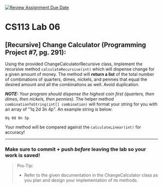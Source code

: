 [![Review Assignment Due Date](https://classroom.github.com/assets/deadline-readme-button-22041afd0340ce965d47ae6ef1cefeee28c7c493a6346c4f15d667ab976d596c.svg)](https://classroom.github.com/a/Q8GX3Ogb)
# CS113 Lab 06
## [Recursive] Change Calculator (Programming Project #7, pg. 291):

Using the provided ChangeCalculatorRecursive class, implement the recursive method `calculateRecursive(int)` which will dispense change for a given amount of money. The method will **return a list** of the total number of combinations of quarters, dimes, nickels, and pennies that equal the desired amount and all the combinations as well. Avoid duplication.

**_NOTE:_** _Your program should dispense the highest coin first (quarters, then dimes, then nickels, then pennies)._ The helper method `combinationToString(int[] combination)` will format your string for you with an array of "1q 2d 3n 4p". An example string is below:

``` 
0q 0d 0n 5p 
``` 

Your method will be compared against the `calculateLinear(int)` for accuracy!

----------

### Make sure to commit + push *before* leaving the lab so your work is saved!

>Pro-Tip:
>- Refer to the given documentation in the ChangeCalculator class as you plan and design your implementation of its methods. 
